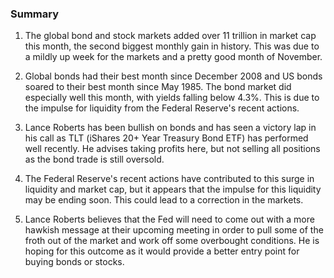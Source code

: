 ### Summary

1. The global bond and stock markets added over 11 trillion in market cap
this month, the second biggest monthly gain in history. This was due to a
mildly up week for the markets and a pretty good month of November.

2. Global bonds had their best month since December 2008 and US bonds soared
to their best month since May 1985. The bond market did especially well
this month, with yields falling below 4.3%. This is due to the impulse for
liquidity from the Federal Reserve's recent actions.

3. Lance Roberts has been bullish on bonds and has seen a victory lap in
his call as TLT (iShares 20+ Year Treasury Bond ETF) has performed well
recently. He advises taking profits here, but not selling all positions as
the bond trade is still oversold.

4. The Federal Reserve's recent actions have contributed to this surge in
liquidity and market cap, but it appears that the impulse for this liquidity
may be ending soon. This could lead to a correction in the markets.

5. Lance Roberts believes that the Fed will need to come out with a more
hawkish message at their upcoming meeting in order to pull some of the froth
out of the market and work off some overbought conditions. He is hoping
for this outcome as it would provide a better entry point for buying bonds
or stocks.
